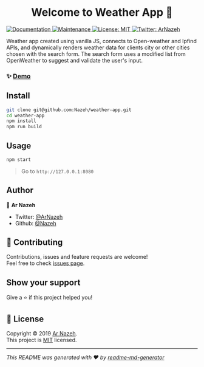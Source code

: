 <h1 align="center">Welcome to Weather App 👋</h1>
<p>
  <a href="https://github.com/Nazeh/weather-app#readme" target="_blank">
    <img alt="Documentation" src="https://img.shields.io/badge/documentation-yes-brightgreen.svg" />
  </a>
  <a href="https://github.com/Nazeh/weather-app/graphs/commit-activity" target="_blank">
    <img alt="Maintenance" src="https://img.shields.io/badge/Maintained%3F-yes-green.svg" />
  </a>
  <a href="https://github.com/Nazeh/weather-app/blob/master/LICENSE" target="_blank">
    <img alt="License: MIT" src="https://img.shields.io/github/license/Nazeh/Weather App" />
  </a>
  <a href="https://twitter.com/ArNazeh" target="_blank">
    <img alt="Twitter: ArNazeh" src="https://img.shields.io/twitter/follow/ArNazeh.svg?style=social" />
  </a>
</p>

 Weather app created using vanilla JS, connects to Open-weather and Ipfind APIs, and dynamically renders weather data for clients city or other cities chosen with the search form.
 The search form uses a modified list from OpenWeather to suggest and validate the user's input.

### ✨ [Demo](https://nazeh.github.io/weather-app)

## Install

```sh
git clone git@github.com:Nazeh/weather-app.git
cd weather-app
npm install
npm run build
```

## Usage

```sh
npm start
```

> Go to `http://127.0.0.1:8080`

## Author

👤 **Ar Nazeh**

* Twitter: [@ArNazeh](https://twitter.com/ArNazeh)
* Github: [@Nazeh](https://github.com/Nazeh)

## 🤝 Contributing

Contributions, issues and feature requests are welcome!<br />Feel free to check [issues page]( ).

## Show your support

Give a ⭐️ if this project helped you!

## 📝 License

Copyright © 2019 [Ar Nazeh](https://github.com/Nazeh).<br />
This project is [MIT](https://github.com/Nazeh/weather-app/blob/master/LICENSE) licensed.

***
_This README was generated with ❤️ by [readme-md-generator](https://github.com/kefranabg/readme-md-generator)_
